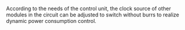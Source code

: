 According to the needs of the control unit,
the clock source of other modules in the circuit can be adjusted to 
switch without burrs to realize dynamic power consumption control.
